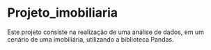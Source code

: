# Projeto_imobiliaria
Este projeto consiste na realização de uma análise de dados, em um cenário de uma imobiliária, utilizando a biblioteca Pandas. 
